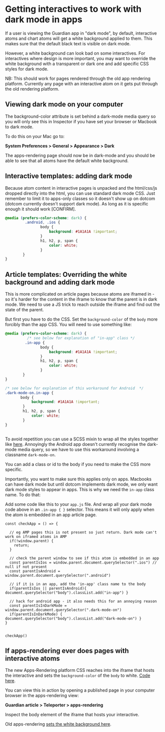 # Getting interactives to work with dark mode in apps 

If a user is viewing the Guardian app in "dark mode", by default, interactive atoms and chart atoms will get a white background applied to them. This makes sure that the default black text is visible on dark mode. 

However, a white background can look bad on some interactives. For interactives where design is more important, you may want to override the white background with a transparent or dark one and add specific CSS styles for dark mode. 

NB: This should work for pages rendered through the old app rendering platform. Currently any page with an interactive atom on it gets put through the old rendering platform.  


## Viewing dark mode on your computer

The background-color attribute is set behind a dark-mode media query so you will only see this in Inspector if you have set your browser or Macbook to dark mode. 

To do this on your Mac go to:

**System Preferences > General > Appearance > Dark**

The apps-rendering page should now be in dark-mode and you should be able to see that all atoms have the default white background. 

## Interactive templates: adding dark mode

Because atom content in interactive pages is unpacked and the html/css/js dropped directly into the html, you can use standard dark mode CSS. Just remember to limit it to apps-only classes so it doesn't show up on dotcom (dotcom currently doesn't support dark mode). As long as it is specific enough it should work [CONFIRM].

```CSS
@media (prefers-color-scheme: dark) {
         .android, .ios {  
                body {
                    background: #1A1A1A !important;
                } 
                h1, h2, p, span {
                    color: white;
                }
        }
}
```


## Article templates: Overriding the white background and adding dark mode

This is more complicated on article pages because atoms are iframed in - so it's harder for the content in the iframe to know that the parent is in dark mode. We need to use a JS trick to reach outside the iframe and find out the state of the parent. 

But first you have to do the CSS. Set the `background-color` of the `body` more forcibly than the app CSS. You will need to use something like:

```CSS
@media (prefers-color-scheme: dark) {
          /* see below for explanation of "in-app" class */
         .in-app {  
                body {
                    background: #1A1A1A !important;
                } 
                h1, h2, p, span {
                    color: white;
                }
        }
}

/* see below for explanation of this workaround for Android  */
.dark-mode-on.in-app {
       body {
            background: #1A1A1A !important;
        } 
        h1, h2, p, span {
            color: white;
        }
}
   
```

To avoid repetition you can use a SCSS mixin to wrap all the styles together like [here](https://github.com/guardian/interactive-covid-uk-tracker/blob/master/shared/css/_darkmodedefault.scss). Annoyingly the Android app doesn't currently recognise the dark-mode media query, so we have to use this workaround involving a classname `dark-mode-on`.

You can add a class or id to the body if you need to make the CSS more specific.

Importantly, you want to make sure this applies only on apps. Macbooks can have dark mode but until dotcom implements dark mode, we only want dark mode styles to appear in apps. This is why we need the `in-app` class name. To do that: 

Add some code like this to your `app.js` file. And wrap all your dark mode code above in an `.in-app { }` selector. This means it will only apply when the atom is embedded in an app article page. 



```JS
const checkApp = () => {

  // eg AMP pages this is not present so just return. Dark mode can't work on iframed atoms in AMP
  if(!window.parent) {
    return; 
  }

  // check the parent window to see if this atom is embedded in an app
  const parentIsIos = window.parent.document.querySelector(".ios") // null if not present
  const parentIsAndroid = window.parent.document.querySelector(".android")
  
  // if it is in an app, add the 'in-app' class name to the body
  if(parentIsIos || parentIsAndroid){ document.querySelector("body").classList.add("in-app") }
  
  // hack for android app - it also needs this for an annoying reason 
  const parentIsInDarkMode = window.parent.document.querySelector(".dark-mode-on")
  if(parentIsInDarkMode) { document.querySelector("body").classList.add("dark-mode-on") }
}


checkApp()
```



## If apps-rendering ever does pages with interactive atoms

The new Apps-Rendering platform CSS reaches into the iframe that hosts the interactive and sets the `background-color` of the `body` to white. [Code here](https://github.com/guardian/apps-rendering/blob/2436d412831ff14a0709b1813fd0421c95eb3663/src/components/atoms/interactiveAtom.tsx#L37).

You can view this in action by opening a published page in your computer browser in the apps-rendering view: 

**Guardian article > Teleporter > apps-rendering**

Inspect the body element of the iframe that hosts your interactive. 

Old apps-rendering [sets the white background here](https://github.com/guardian/mobile-apps-article-templates/blob/master/ArticleTemplates/assets/scss/themes/darkMode/_darkModeShared.scss).

